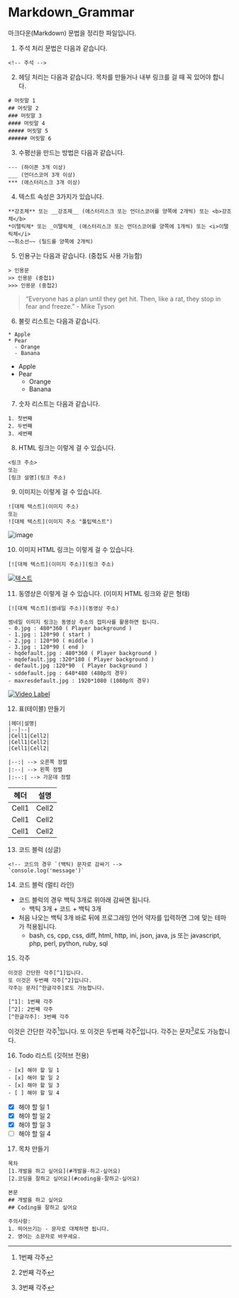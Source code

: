 # Markdown_Grammar
마크다운(Markdown) 문법을 정리한 파일입니다.

1. 주석 처리 문법은 다음과 같습니다.
```
<!-- 주석 -->
```

2. 헤딩 처리는 다음과 같습니다. 목차를 만들거나 내부 링크를 걸 때 꼭 있어야 합니다.
```
# 머릿말 1
## 머릿말 2
### 머릿말 3
#### 머릿말 4
##### 머릿말 5
###### 머릿말 6
```

3. 수평선을 만드는 방법은 다음과 같습니다.
```
--- (하이픈 3개 이상)
___ (언더스코어 3개 이상)
*** (애스터리스크 3개 이상)
```

4. 텍스트 속성은 3가지가 있습니다.
```
**강조체** 또는 __강조제__ (애스터리스크 또는 언더스코어를 양쪽에 2개씩) 또는 <b>강조체</b>
*이탤릭체* 또는 _이탤릭체_ (애스터리스크 또는 언더스코어를 양쪽에 1개씩) 또는 <i>이탤릭체</i>
~~취소선~~ (틸드를 양쪽에 2개씩)
```

5. 인용구는 다음과 같습니다. (중첩도 사용 가능함)
```
> 인용문
>> 인용문 (중첩1)
>>> 인용문 (중첩2)
```
> “Everyone has a plan until they get hit. Then, like a rat, they stop in fear and freeze.” - Mike Tyson

6. 불릿 리스트는 다음과 같습니다.
```
* Apple
* Pear
  - Orange
  - Banana
```
* Apple
* Pear
  - Orange
  - Banana

7. 숫자 리스트는 다음과 같습니다.
```
1. 첫번째
2. 두번째
3. 세번째
```

8. HTML 링크는 이렇게 걸 수 있습니다.
```
<링크 주소>
또는
[링크 설명](링크 주소)
```

9. 이미지는 이렇게 걸 수 있습니다.
```
![대체 텍스트](이미지 주소)
또는
![대체 텍스트](이미지 주소 "툴팁텍스트")
```
![image](https://github.com/Soonbum/Qt_for_Python/assets/16474083/24d3c325-2737-4baa-994e-41f5ca3ec324 "Qt for Python")

10. 이미지 HTML 링크는 이렇게 걸 수 있습니다.
```
[![대체 텍스트](이미지 주소)](링크 주소)
```
[![텍스트](http://cfile24.uf.tistory.com/image/2444873B57E257821FA2AE)](https://unity3d.com/kr)

11. 동영상은 이렇게 걸 수 있습니다. (이미지 HTML 링크와 같은 형태)
```
[![대체 텍스트](썸네일 주소)](동영상 주소)

썸네일 이미지 링크는 동영상 주소의 접미사를 활용하면 됩니다.
- 0.jpg : 480*360 ( Player background ) 
- 1.jpg : 120*90 ( start )
- 2.jpg : 120*90 ( middle )
- 3.jpg : 120*90 ( end ) 
- hqdefault.jpg : 480*360 ( Player background )
- mqdefault.jpg :320*180 ( Player background )
- default.jpg :120*90  ( Player background )
- sddefault.jpg : 640*480 (480p의 경우)
- maxresdefault.jpg : 1920*1080 (1080p의 경우)
```
[![Video Label](http://img.youtube.com/vi/kMEb_BzyUqk/0.jpg)](https://youtu.be/kMEb_BzyUqk)

12. 표(테이블) 만들기

```
|헤더|설명|
|--|--|
|Cell1|Cell2|
|Cell1|Cell2|
|Cell1|Cell2|

|--:| --> 오른쪽 정렬
|:--| --> 왼쪽 정렬
|:--:| --> 가운데 정렬
```
|헤더|설명|
|--|--|
|Cell1|Cell2|
|Cell1|Cell2|
|Cell1|Cell2|

13. 코드 블럭 (싱글)
```
<!-- 코드의 경우 `(백틱) 문자로 감싸기 -->
`console.log('message')`
```

14. 코드 블럭 (멀티 라인)

* 코드 블럭의 경우 백틱 3개로 위아래 감싸면 됩니다.
  -  백틱 3개 + 코드 + 백틱 3개
* 처음 나오는 백틱 3개 바로 뒤에 프로그래밍 언어 약자를 입력하면 그에 맞는 테마가 적용됩니다.
  - bash, cs, cpp, css, diff, html, http, ini, json, java, js 또는 javascript, php, perl, python, ruby, sql

15. 각주
```
이것은 간단한 각주[^1]입니다.
또 이것은 두번째 각주[^2]입니다.
각주는 문자[^한글각주]로도 가능합니다.

[^1]: 1번째 각주
[^2]: 2번째 각주
[^한글각주]: 3번째 각주
```
이것은 간단한 각주[^1]입니다.
또 이것은 두번째 각주[^2]입니다.
각주는 문자[^한글각주]로도 가능합니다.

[^1]: 1번째 각주
[^2]: 2번째 각주
[^한글각주]: 3번째 각주

16. Todo 리스트 (깃허브 전용)
```
- [x] 해야 할 일 1
- [x] 해야 할 일 2
- [x] 해야 할 일 3
- [ ] 해야 할 일 4
```
- [x] 해야 할 일 1
- [x] 해야 할 일 2
- [x] 해야 할 일 3
- [ ] 해야 할 일 4

17. 목차 만들기
```
목차
[1.개발을 하고 싶어요](#개발을-하고-싶어요)
[2.코딩을 잘하고 싶어요](#coding을-잘하고-싶어요)

본문
## 개발을 하고 싶어요
## Coding을 잘하고 싶어요

주의사항:
1. 띄어쓰기는 - 문자로 대체하면 됩니다.
2. 영어는 소문자로 바꾸세요.
```

